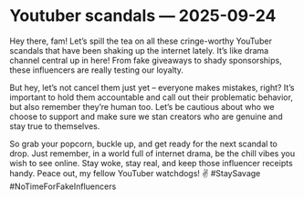 # Youtuber scandals — 2025-09-24

Hey there, fam! Let’s spill the tea on all these cringe-worthy YouTuber scandals that have been shaking up the internet lately. It’s like drama channel central up in here! From fake giveaways to shady sponsorships, these influencers are really testing our loyalty.

But hey, let’s not cancel them just yet – everyone makes mistakes, right? It’s important to hold them accountable and call out their problematic behavior, but also remember they’re human too. Let’s be cautious about who we choose to support and make sure we stan creators who are genuine and stay true to themselves.

So grab your popcorn, buckle up, and get ready for the next scandal to drop. Just remember, in a world full of internet drama, be the chill vibes you wish to see online. Stay woke, stay real, and keep those influencer receipts handy. Peace out, my fellow YouTuber watchdogs! ✌️ #StaySavage #NoTimeForFakeInfluencers
